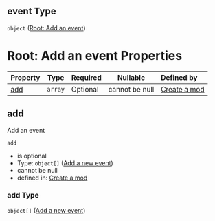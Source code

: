 ## event Type

`object` ([Root: Add an event](generic-properties-root-add-an-event.md))

# Root: Add an event Properties

| Property    | Type    | Required | Nullable       | Defined by                                                                                                                  |
| :---------- | ------- | -------- | -------------- | :-------------------------------------------------------------------------------------------------------------------------- |
| [add](#add) | `array` | Optional | cannot be null | [Create a mod](generic-properties-root-add-an-event-properties-add-an-event.md "mod.json#/properties/event/properties/add") |

## add

Add an event


`add`

-   is optional
-   Type: `object[]` ([Add a new event](generic-properties-root-add-an-event-properties-add-an-event-add-a-new-event.md))
-   cannot be null
-   defined in: [Create a mod](generic-properties-root-add-an-event-properties-add-an-event.md "mod.json#/properties/event/properties/add")

### add Type

`object[]` ([Add a new event](generic-properties-root-add-an-event-properties-add-an-event-add-a-new-event.md))

